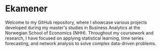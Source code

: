 # Ekamener

Welcome to my GitHub repository, where I showcase various projects developed during my master's studies in Business Analytics at the Norwegian School of Economics (NHH). Throughout my coursework and research, I have focused on applying statistical learning, time series forecasting, and network analysis to solve complex data-driven problems.
